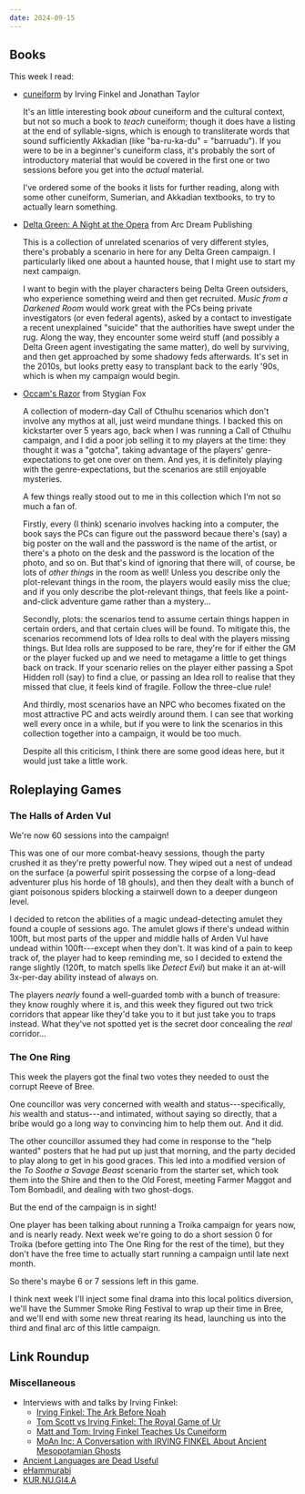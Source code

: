 ```yaml
---
date: 2024-09-15
---
```


## Books

This week I read:

- [cuneiform][] by Irving Finkel and Jonathan Taylor

  It's an little interesting book *about* cuneiform and the cultural context,
  but not so much a book to *teach* cuneiform; though it does have a listing at
  the end of syllable-signs, which is enough to transliterate words that sound
  sufficiently Akkadian (like "ba-ru-ka-du" = "barruadu").  If you were to be in
  a beginner's cuneiform class, it's probably the sort of introductory material
  that would be covered in the first one or two sessions before you get into the
  *actual* material.

  I've ordered some of the books it lists for further reading, along with some
  other cuneiform, Sumerian, and Akkadian textbooks, to try to actually learn
  something.

- [Delta Green: A Night at the Opera][] from Arc Dream Publishing

  This is a collection of unrelated scenarios of very different styles, there's
  probably a scenario in here for any Delta Green campaign.  I particularly
  liked one about a haunted house, that I might use to start my next campaign.

  I want to begin with the player characters being Delta Green outsiders, who
  experience something weird and then get recruited.  *Music from a Darkened
  Room* would work great with the PCs being private investigators (or even
  federal agents), asked by a contact to investigate a recent unexplained
  "suicide" that the authorities have swept under the rug.  Along the way, they
  encounter some weird stuff (and possibly a Delta Green agent investigating the
  same matter), do well by surviving, and then get approached by some shadowy
  feds afterwards.  It's set in the 2010s, but looks pretty easy to transplant
  back to the early '90s, which is when my campaign would begin.

- [Occam's Razor][] from Stygian Fox

  A collection of modern-day Call of Cthulhu scenarios which don't involve any
  mythos at all, just weird mundane things.  I backed this on kickstarter over 5
  years ago, back when I was running a Call of Cthulhu campaign, and I did a
  poor job selling it to my players at the time: they thought it was a "gotcha",
  taking advantage of the players' genre-expectations to get one over on them.
  And yes, it is definitely playing with the genre-expectations, but the
  scenarios are still enjoyable mysteries.

  A few things really stood out to me in this collection which I'm not so much a
  fan of.

  Firstly, every (I think) scenario involves hacking into a computer, the book
  says the PCs can figure out the password becaue there's (say) a big poster on
  the wall and the password is the name of the artist, or there's a photo on the
  desk and the password is the location of the photo, and so on.  But that's
  kind of ignoring that there will, of course, be lots of *other things* in the
  room as well!  Unless you describe only the plot-relevant things in the room,
  the players would easily miss the clue; and if you only describe the
  plot-relevant things, that feels like a point-and-click adventure game rather
  than a mystery...

  Secondly, plots: the scenarios tend to assume certain things happen in certain
  orders, and that certain clues will be found.  To mitigate this, the scenarios
  recommend lots of Idea rolls to deal with the players missing things.  But
  Idea rolls are supposed to be rare, they're for if either the GM or the player
  fucked up and we need to metagame a little to get things back on track.  If
  your scenario relies on the player either passing a Spot Hidden roll (say) to
  find a clue, or passing an Idea roll to realise that they missed that clue, it
  feels kind of fragile.  Follow the three-clue rule!

  And thirdly, most scenarios have an NPC who becomes fixated on the most
  attractive PC and acts weirdly around them.  I can see that working well every
  once in a while, but if you were to link the scenarios in this collection
  together into a campaign, it would be too much.

  Despite all this criticism, I think there are some good ideas here, but it
  would just take a little work.

[cuneiform]: https://www.britishmuseumshoponline.org/cuneiform.html
[Delta Green: A Night at the Opera]: https://www.delta-green.com/2022/04/a-night-at-the-opera-back-in-stock/
[Occam's Razor]: https://www.drivethrurpg.com/en/product/362442/occam-s-razor-an-anthology-of-modern-day-call-of-cthulhu-scenarios


## Roleplaying Games

### The Halls of Arden Vul

We're now 60 sessions into the campaign!

This was one of our more combat-heavy sessions, though the party crushed it as
they're pretty powerful now.  They wiped out a nest of undead on the surface (a
powerful spirit possessing the corpse of a long-dead adventurer plus his horde
of 18 ghouls), and then they dealt with a bunch of giant poisonous spiders
blocking a stairwell down to a deeper dungeon level.

I decided to retcon the abilities of a magic undead-detecting amulet they found
a couple of sessions ago.  The amulet glows if there's undead within 100ft, but
most parts of the upper and middle halls of Arden Vul have undead within
100ft---except when they don't.  It was kind of a pain to keep track of, the
player had to keep reminding me, so I decided to extend the range slightly
(120ft, to match spells like *Detect Evil*) but make it an at-will 3x-per-day
ability instead of always on.

The players *nearly* found a well-guarded tomb with a bunch of treasure: they
know roughly where it is, and this week they figured out two trick corridors
that appear like they'd take you to it but just take you to traps instead.  What
they've not spotted yet is the secret door concealing the *real* corridor...

### The One Ring

This week the players got the final two votes they needed to oust the corrupt
Reeve of Bree.

One councillor was very concerned with wealth and status---specifically, *his*
wealth and status---and intimated, without saying so directly, that a bribe
would go a long way to convincing him to help them out.  And it did.

The other councillor assumed they had come in response to the "help wanted"
posters that he had put up just that morning, and the party decided to play
along to get in his good graces.  This led into a modified version of the *To
Soothe a Savage Beast* scenario from the starter set, which took them into the
Shire and then to the Old Forest, meeting Farmer Maggot and Tom Bombadil, and
dealing with two ghost-dogs.

But the end of the campaign is in sight!

One player has been talking about running a Troika campaign for years now, and
is nearly ready.  Next week we're going to do a short session 0 for Troika
(before getting into The One Ring for the rest of the time), but they don't have
the free time to actually start running a campaign until late next month.

So there's maybe 6 or 7 sessions left in this game.

I think next week I'll inject some final drama into this local politics
diversion, we'll have the Summer Smoke Ring Festival to wrap up their time in
Bree, and we'll end with some new threat rearing its head, launching us into the
third and final arc of this little campaign.


## Link Roundup

### Miscellaneous

- Interviews with and talks by Irving Finkel:
  - [Irving Finkel: The Ark Before Noah](https://www.youtube.com/watch?v=s_fkpZSnz2I)
  - [Tom Scott vs Irving Finkel: The Royal Game of Ur](https://www.youtube.com/watch?v=WZskjLq040I)
  - [Matt and Tom: Irving Finkel Teaches Us Cuneiform](https://www.youtube.com/watch?v=zOwP0KUlnZg)
  - [MoAn Inc: A Conversation with IRVING FINKEL About Ancient Mesopotamian Ghosts](https://www.youtube.com/watch?v=Z9cLjQqVtGg)
- [Ancient Languages are Dead Useful](https://www.youtube.com/@ancientlanguagesaredeaduse2792/videos)
- [eHammurabi](https://ehammurabi.org/)
- [KUR.NU.GI4.A](https://kurnugia.web.app/)
